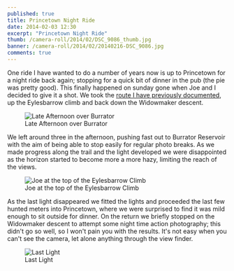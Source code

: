 ```yaml
---
published: true
title: Princetown Night Ride
date: 2014-02-03 12:30
excerpt: "Princetown Night Ride"
thumb: /camera-roll/2014/02/DSC_9086_thumb.jpg
banner: /camera-roll/2014/02/20140216-DSC_9086.jpg
comments: true
---
```


One ride I have wanted to do a number of years now is up to Princetown for a night ride back again; stopping for a quick bit of dinner in the pub (the pie was pretty good). This finally happened on sunday gone when Joe and I decided to give it a shot. We took the [route I have previously documented][prev-route], up the Eylesbarrow climb and back down the Widowmaker descent.

<figure>
  <img data-src="/assets/camera-roll/2014/02/DSC_9069.jpg" alt="Late Afternoon over Burrator" />
  <figcaption>Late Afternoon over Burrator</figcaption>
</figure>

We left around three in the afternoon, pushing fast out to Burrator Reservoir with the aim of being able to stop easily for regular photo breaks. As we made progress along the trail and the light developed we were disappointed as the horizon started to become more a more hazy, limiting the reach of the views.

<figure>
  <img data-src="/assets/camera-roll/2014/02/DSC_9086.jpg" alt="Joe at the top of the Eylesbarrow Climb" />
  <figcaption>Joe at the top of the Eylesbarrow Climb</figcaption>
</figure>

As the last light disappeared we fitted the lights and proceeded the last few hunted meters into Princetown, where we were surprised to find it was mild enough to sit outside for dinner. On the return we briefly stopped on the Widowmaker descent to attempt some night time action photography; this didn't go so well, so I won't pain you with the results. It's not easy when you can't see the camera, let alone anything through the view finder.

<figure>
  <img data-src="/assets/camera-roll/2014/02/DSC_9110.jpg" alt="Last Light" />
  <figcaption>Last Light</figcaption>
</figure>

[prev-route]: https://danielgroves.net/adventures-photography/2014/01/plymouth-to-princetown-and-back-again/ "Previous documented ride from Plymouth to Princetown and back"
